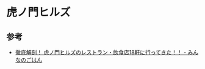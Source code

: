 # 虎ノ門ヒルズ

## 参考

- [徹底解剖！ 虎ノ門ヒルズのレストラン・飲食店18軒に行ってきた！！ - みんなのごはん](http://r.gnavi.co.jp/g-interview/entry/1370)
